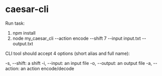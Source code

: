 # caesar-cli

Run task:

1. npm install
2. node my_caesar_cli --action encode --shift 7 --input input.txt --output.txt

CLI tool should accept 4 options (short alias and full name):

-s, --shift: a shift
-i, --input: an input file
-o, --output: an output file
-a, --action: an action encode/decode

